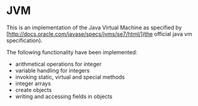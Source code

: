 # JVM
This is an implementation of the Java Virtual Machine as specified by [http://docs.oracle.com/javase/specs/jvms/se7/html/](the official java vm specification). 

The following functionality have been implemented:
* arithmetical operations for integer
* variable handling for integers
* invoking static, virtual and special methods
* integer arrays
* create objects
* writing and accessing fields in objects

